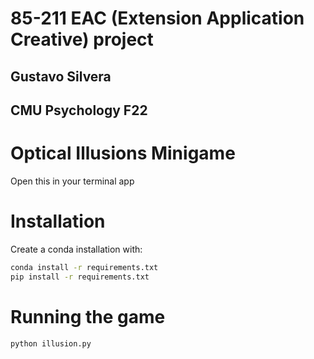 # 85-211 EAC (Extension Application Creative) project
## Gustavo Silvera
## CMU Psychology F22

# Optical Illusions Minigame

Open this in your terminal app

# Installation
Create a conda installation with:
```bash
conda install -r requirements.txt
pip install -r requirements.txt
```

# Running the game
```bash
python illusion.py
```
